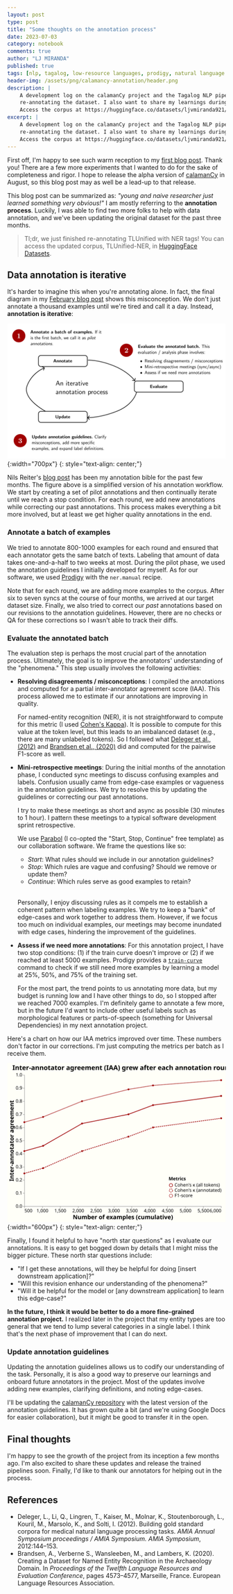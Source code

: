 ```yaml
---
layout: post
type: post
title: "Some thoughts on the annotation process"
date: 2023-07-03
category: notebook
comments: true
author: "LJ MIRANDA"
published: true
tags: [nlp, tagalog, low-resource languages, prodigy, natural language processing, machine learning]
header-img: /assets/png/calamancy-annotation/header.png
description: |
    A development log on the calamanCy project and the Tagalog NLP pipeline. The tl;dr: we just finished
    re-annotating the dataset. I also want to share my learnings during the annotation process.
    Access the corpus at https://huggingface.co/datasets/ljvmiranda921/tlunified-ner
excerpt: |
    A development log on the calamanCy project and the Tagalog NLP pipeline. The tl;dr: we just finished
    re-annotating the dataset. I also want to share my learnings during the annotation process.
    Access the corpus at https://huggingface.co/datasets/ljvmiranda921/tlunified-ner
---
```


<span class="firstcharacter">F</span>irst off, I'm happy to see such warm reception to my [first blog post](/notebook/2023/02/04/tagalog-pipeline/). Thank you!
There are a few more experiments that I wanted to do for the sake of completeness and rigor. 
I hope to release the alpha version of [calamanCy](https://github.com/ljvmiranda921/calamanCy) in August, 
so this blog post may as well be a lead-up to that release. 

This blog post can be summarized as: *"young and naive researcher just learned something very obvious!"* 
I am mostly referring to the **annotation process**.
Luckily, I was able to find two more folks to help with data annotation, and we've been updating the original dataset for the past three months.

> Tl;dr, we just finished re-annotating TLUnified with NER tags!
> You can access the updated corpus, TLUnified-NER, in [HuggingFace Datasets](https://huggingface.co/datasets/ljvmiranda921/tlunified-ner).

## Data annotation is iterative

It's harder to imagine this when you're annotating alone. 
In fact, the final diagram in my [February blog post](https://ljvmiranda921.github.io/notebook/2023/02/04/tagalog-pipeline/#conclusion) shows this misconception. 
We don't just annotate a thousand examples until we're tired and call it a day. 
Instead, **annotation is iterative**:

![](/assets/png/calamancy-annotation/iterative-process.png){:width="700px"}
{: style="text-align: center;"}

Nils Reiter's [blog post](https://sharedtasksinthedh.github.io/2017/10/01/howto-annotation/) has been my annotation bible for the past few months.
The figure above is a simplified version of his annotation workflow. 
We start by creating a set of pilot annotations and then continually iterate until we reach a stop condition.
For each round, we add new annotations while correcting our past annotations. 
This process makes everything a bit more involved, but at least we get higher quality annotations in the end.

### Annotate a batch of examples

We tried to annotate 800-1000 examples for each round and ensured that each annotator gets the same batch of texts. 
Labeling that amount of data takes one-and-a-half to two weeks at most.
During the pilot phase, we used the annotation guidelines I initially developed for myself.
As for our software, we used [Prodigy](https://prodi.gy) with the `ner.manual` recipe.

Note that for each round, we are adding more examples to the corpus. 
After six to seven syncs at the course of four months, we arrived at our target dataset size.
Finally, we also tried to correct our *past* annotations based on our revisions to the annotation guidelines. 
However, there are no checks or QA for these corrections so I wasn't able to track their diffs.


### Evaluate the annotated batch 

The evaluation step is perhaps the most crucial part of the annotation process. 
Ultimately, the goal is to improve the annotators' understanding of the "phenomena."
This step usually involves the following activities:


- **Resolving disagreements / misconceptions**: I compiled the annotations and computed for a partial inter-annotator agreement score (IAA).
    This process allowed me to estimate if our annotations are improving in quality. 

    For named-entity recognition (NER), it is not straightforward to compute for this metric (I used [Cohen's Kappa](https://en.wikipedia.org/wiki/Cohen%27s_kappa)).
    It is possible to compute for this value at the token level, but this leads to an imbalanced dataset (e.g., there are many unlabeled tokens).
    So I followed what [Deleger et al., (2012)](#deleger2012gold) and [Brandsen et al., (2020)](#brandsen2020gold) did and computed for the pairwise F1-score as well.

- **Mini-retrospective meetings**: During the initial months of the annotation phase, I conducted sync meetings to discuss confusing examples and labels.
    Confusion usually came from edge-case examples or vagueness in the annotation guidelines.
    We try to resolve this by updating the guidelines or correcting our past annotations. 

    I try to make these meetings as short and async as possible (30 minutes to 1 hour). 
    I pattern these meetings to a typical software development sprint retrospective. 

    We use [Parabol](https://www.parabol.co/) (I co-opted the "Start, Stop, Continue" free template) as our collaboration software. 
    We frame the questions like so:

    - *Start*: What rules should we include in our annotation guidelines?
    - *Stop*: Which rules are vague and confusing? Should we remove or update them?
    - *Continue*: Which rules serve as good examples to retain?
    <br>


    Personally, I enjoy discussing rules as it compels me to establish a coherent pattern when labeling examples.
    We try to keep a "bank" of edge-cases and work together to address them.
    However, if we focus too much on individual examples, our meetings may become inundated with edge cases, hindering the improvement of the guidelines.

- **Assess if we need more annotations**: For this annotation project, I have two stop conditions: (1) if the train curve doesn't improve or (2) if we reached at least 5000 examples.
    Prodigy provides a [`train-curve`](https://prodi.gy/docs/recipes#train-curve) command to check if we still need more examples by learning a model at 25%, 50%, and 75% of the training set. 

    For the most part, the trend points to us annotating more data, but my budget is running low and I have other things to do, so I stopped after we reached 7000 examples.
    I'm definitely game to annotate a few more, but in the future I'd want to include other useful labels such as morphological features or parts-of-speech (something for Universal Dependencies) in my next annotation project.

Here's a chart on how our IAA metrics improved over time. 
These numbers don't factor in our corrections. 
I'm just computing the metrics per batch as I receive them.


![](/assets/png/calamancy-annotation/visualization.svg){:width="600px"}
{: style="text-align: center;"}


Finally, I found it helpful to have "north star questions" as I evaluate our annotations. 
It is easy to get bogged down by details that I might miss the bigger picture.
These north star questions include:
- "If I get these annotations, will they be helpful for doing [insert downstream application]?"
- "Will this revision enhance our understanding of the phenomena?"
- "Will it be helpful for the model or [any downstream application] to learn this edge-case?"

**In the future, I think it would be better to do a more fine-grained annotation project.**
I realized later in the project that my entity types are too general that we tend to lump several categories in a single label.
I think that's the next phase of improvement that I can do next.

### Update annotation guidelines

Updating the annotation guidelines allows us to codify our understanding of the task.
Personally, it is also a good way to preserve our learnings and onboard future annotators in the project.
Most of the updates involve adding new examples, clarifying definitions, and noting edge-cases.

I'll be updating the [calamanCy repository](https://github.com/ljvmiranda921/calamanCy) with the latest version of the annotation guidelines.
It has grown quite a bit (and we're using Google Docs for easier collaboration), but it might be good to transfer it in the open.

## Final thoughts

I'm happy to see the growth of the project from its inception a few months ago. 
I'm also excited to share these updates and release the trained pipelines soon.
Finally, I'd like to thank our annotators for helping out in the process.

## References

- <a id="deleger2012gold">Deleger, L., Li, Q., Lingren, T., Kaiser, M., Molnar, K., Stoutenborough, L., Kouril, M., Marsolo, K., and Solti, I.</a> (2012). Building gold standard corpora for medical natural language processing tasks. *AMIA Annual Symposium proceedings / AMIA Symposium. AMIA Symposium*, 2012:144–153.
- <a id="brandsen2020gold">Brandsen, A., Verberne S., Wansleeben, M., and Lambers, K.</a> (2020). Creating a Dataset for Named Entity Recognition in the Archaeology Domain. In *Proceedings of the Twelfth Language Resources and Evaluation Conference*, pages 4573–4577, Marseille, France. European Language Resources Association.